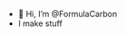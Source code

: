 - 👋 Hi, I’m @FormulaCarbon
- I make stuff



<!---
FormulaCarbon/FormulaCarbon is a ✨ special ✨ repository because its `README.md` (this file) appears on your GitHub profile.
You can click the Preview link to take a look at your changes.
--->
